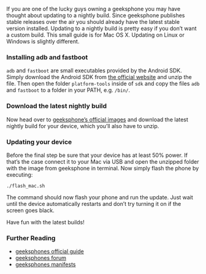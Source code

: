 
If you are one of the lucky guys owning a geeksphone you may have thought about updating to a nightly build. Since geeksphone publishes stable releases over the air you should already have the latest stable version installed. Updating to a nightly build is pretty easy if you don’t want a custom build. This small guide is for Mac OS X. Updating on Linux or Windows is slightly different.

### Installing adb and fastboot

`adb` and `fastboot` are small executables provided by the Android <abbr>SDK</abbr>. Simply download the Android <abbr>SDK</abbr> from [the official website](http://developer.android.com/sdk/index.html) and unzip the file. Then open the folder <code>platform-tools</code> inside of <code>sdk</code> and copy the files <code>adb</code> and <code>fastboot</code> to a folder in your <abbr>PATH</abbr>, e.g. `/bin/`.

### Download the latest nightly build

Now head over to [geeksphone’s official images](http://downloads.geeksphone.com/) and download the latest nightly build for your device, which you’ll also have to unzip.

### Updating your device

Before the final step be sure that your device has at least 50% power. If that’s the case connect it to your Mac via <abbr>USB</abbr> and open the unzipped folder with the image from geeksphone in terminal. Now simply flash the phone by executing:

	./flash_mac.sh

The command should now flash your phone and run the update. Just wait until the device automatically restarts and don’t try turning it on if the screen goes black.

Have fun with the latest builds!

<h3 class="space-above">Further Reading</h3>

- [geeksphones official guide](http://downloads.geeksphone.com/drivers/Manual_flash_geeksphone-eng.txt)
- [geeksphones forum](http://forum.geeksphone.com/)
- [geeksphones manifests](http://www.geeksphone.com/manifests/index.php)
